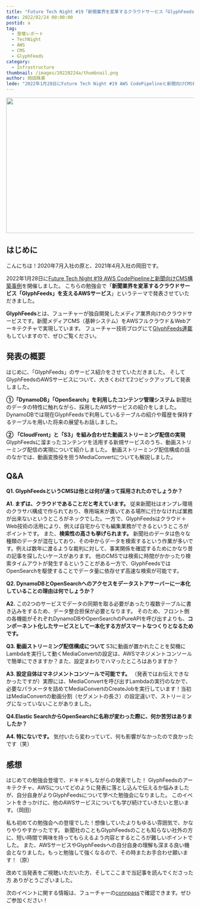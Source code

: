 ```yaml
---
title: "Future Tech Night #19「新聞業界を変革するクラウドサービス「GlyphFeeds」を支えるAWSサービス」"
date: 2022/02/24 00:00:00
postid: a
tag:
  - 登壇レポート
  - TechNight
  - AWS
  - CMS
  - GlyphFeeds
category:
  - Infrastructure
thumbnail: /images/20220224a/thumbnail.png
author: 岡田珠美
lede: "2022年1月28日にFuture Tech Night #19 AWS CodePipelineと新聞向けCMS構築事例]を開催しました。こちらの勉強会で「新聞業界を変革するクラウドサービス「GlyphFeeds」を支えるAWSサービスというテーマで発表させていただきました。GlyphFeedsとは、フューチャーが独自開発したメディア業界向けのクラウドサービスです。新聞メディアCMS（基幹システム）をAWSフルクラウド＆Webアーキテクチャで実現しています。"
---
```


<img src="/images/20220224a/glyphfeeds_top.png" alt="" width="800" height="363">

## はじめに

こんにちは！2020年7月入社の原と、2021年4月入社の岡田です。

2022年1月28日に[Future Tech Night #19 AWS CodePipelineと新聞向けCMS構築事例](https://future.connpass.com/event/236138/)を開催しました。
こちらの勉強会で「**新聞業界を変革するクラウドサービス「GlyphFeeds」を支えるAWSサービス**」というテーマで発表させていただきました。

**GlyphFeeds**とは、フューチャーが独自開発したメディア業界向けのクラウドサービスです。新聞メディアCMS（基幹システム）をAWSフルクラウド＆Webアーキテクチャで実現しています。
フューチャー技術ブログにて[GlyphFeeds連載](/articles/20200914/)もしていますので、ぜひご覧ください。

## 発表の概要

<script async class="speakerdeck-embed" data-id="e83ec1aa5554405588af65470638653e" data-ratio="1.77777777777778" src="//speakerdeck.com/assets/embed.js"></script>

はじめに、「GlyphFeeds」のサービス紹介をさせていただきました。
そしてGlyphFeedsのAWSサービスについて、大きくわけて2つピックアップして発表しました。

**①「DynamoDB」「OpenSearch」を利用したコンテンツ管理システム**
新聞社のデータの特性に触れながら、採用したAWSサービスの紹介をしました。
DynamoDBでは現在GlyphFeedsで利用しているテーブルの紹介や履歴を保持するテーブルを用いた将来の展望もお話しました。

**② 「CloudFront」と「S3」を組み合わせた動画ストリーミング配信の実現**
GlyphFeedsに溜まったコンテンツを活用する新規サービスのうち、動画ストリーミング配信の実現について紹介しました。
動画ストリーミング配信構成の話のなかでは、動画変換役を担うMediaConvertについても解説しました。

## Q&A

**Q1. GlyphFeedsというCMSは他とは何が違って採用されたのでしょうか？**

**A1. まずは、クラウドであることだと考えています。**
従来新聞社はオンプレ環境のクラサバ構成で作られており、専用端末が置いてある場所に行かなければ業務が出来ないというところがネックでした。一方で、GlyphFeedsはクラウド＋Web技術の活用により、例えば自宅からでも編集業務ができるというところがポイントです。
また、**検索性の高さも挙げられます。**
新聞社のデータは色々な種類のデータが混在しており、その中からデータを検索するという作業が多いです。例えば数年に渡るような裁判に対して、事実関係を確認するためにかなり昔の記事を探したいケースがあります。
他のCMSでは検索に時間がかかったり検索タイムアウトが発生するということがある一方で、GlyphFeedsではOpenSearchを駆使することでデータ量に依存せず高速な検索が可能です。

**Q2. DynamoDBとOpenSearchへのアクセスをデータストアサーバーに一本化していることの理由は何でしょうか？**

**A2.** この2つのサービスでデータの同期を取る必要があったり複数テーブルに書き込みをするため、データ整合担保が必要となります。
そのため、フロント側の各機能がそれぞれDynamoDBやOpenSearchのPureAPIを呼び出すよりも、**コンポーネント化したサービスとして一本化する方がスマートなつくりとなるためです。**

**Q3. 動画ストリーミング配信構成について**
S3に動画が置かれたことを契機にLambdaを実行して動くMediaConvertの設定は、AWSマネジメントコンソールで簡単にできますか？また、設定まわりでハマったところはありますか？

**A3. 設定自体はマネジメントコンソールで可能です。**
（発表ではお伝えできなかったですが）実際には、MediaConvertを呼び出すLambdaの実行のなかで、必要なパラメータを詰めてMediaConvertのCreateJobを実行しています！当初はMediaConvertの動画分割（セグメントの長さ）の設定違いで、ストリーミングになっていないことがありました。

**Q4.Elastic SearchからOpenSearchに名称が変わった際に、何か苦労はありましたか？**

**A4. 特にないです。**
気付いたら変わっていて、何も影響がなかったので良かったです（笑）

## 感想

はじめての勉強会登壇で、ドキドキしながらの発表でした！
GlyphFeedsのアーキテクチャ、AWSについてどのように発表に落とし込んで伝えるか悩みましたが、自分自身がよりGlyphFeedsについて学べた勉強会になりました。
このイベントをきっかけに、他のAWSサービスについても学び続けていきたいと思います。（岡田）

私も初めての勉強会への登壇でした！想像していたよりもゆるい雰囲気で、かなりやりやすかったです。
新聞社のこともGlyphFeedsのことも知らない社外の方に、短い時間で興味を持ってもらえるよう内容とするところが難しいポイントでした。
また、AWSサービスやGlyphFeedsへの自分自身の理解も深まる良い機会となりました。もっと勉強して強くなるので、その時またお手合わせ願います！（原）

改めて当発表をご視聴いただいた方、そしてここまで当記事を読んでくださった方
ありがとうございました。

次のイベントに関する情報は、フューチャーの[connpass](https://future.connpass.com/)で確認できます。ぜひご参加ください！
